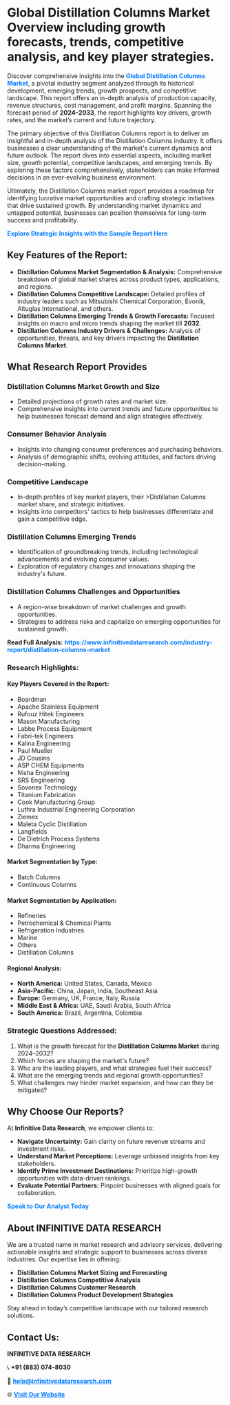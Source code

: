 <h1>Global Distillation Columns Market Overview including growth forecasts, trends, competitive analysis, and key player strategies.</h1>
<p>
Discover comprehensive insights into the 
<a href="https://www.infinitivedataresearch.com/industry-report/distillation-columns-market" rel="dofollow" style="color: #007BFF; text-decoration: none;"><strong>Global Distillation Columns Market</strong></a>, a pivotal industry segment analyzed through its historical development, emerging trends, growth prospects, and competitive landscape. This report offers an in-depth analysis of production capacity, revenue structures, cost management, and profit margins. Spanning the forecast period of <strong>2024–2033</strong>, the report highlights key drivers, growth rates, and the market’s current and future trajectory.
</p>
<p>
The primary objective of this Distillation Columns report is to deliver an insightful and in-depth analysis of the Distillation Columns industry. It offers businesses a clear understanding of the market's current dynamics and future outlook. The report dives into essential aspects, including market size, growth potential, competitive landscapes, and emerging trends. By exploring these factors comprehensively, stakeholders can make informed decisions in an ever-evolving business environment.
</p>
<p>
Ultimately, the Distillation Columns market report provides a roadmap for identifying lucrative market opportunities and crafting strategic initiatives that drive sustained growth. By understanding market dynamics and untapped potential, businesses can position themselves for long-term success and profitability.
</p>
<p>
<a href="https://www.infinitivedataresearch.com/request-sample/reportId=102277" style="color: #007BFF; text-decoration: none;"><strong>Explore Strategic Insights with the Sample Report Here</strong></a>
</p>

<h2>Key Features of the Report:</h2>
<ul>
<li><strong>Distillation Columns Market Segmentation & Analysis:</strong> Comprehensive breakdown of global market shares across product types, applications, and regions.</li>
<li><strong>Distillation Columns Competitive Landscape:</strong> Detailed profiles of industry leaders such as Mitsubishi Chemical Corporation, Evonik, Altuglas International, and others.</li>
<li><strong>Distillation Columns Emerging Trends & Growth Forecasts:</strong> Focused insights on macro and micro trends shaping the market till <strong>2032</strong>.</li>
<li><strong>Distillation Columns Industry Drivers & Challenges:</strong> Analysis of opportunities, threats, and key drivers impacting the <strong>Distillation Columns Market</strong>.</li>
</ul>

<h2>What Research Report Provides</h2>
<h3>Distillation Columns Market Growth and Size</h3>
<ul>
<li>Detailed projections of growth rates and market size.</li>
<li>Comprehensive insights into current trends and future opportunities to help businesses forecast demand and align strategies effectively.</li>
</ul>

<h3>Consumer Behavior Analysis</h3>
<ul>
<li>Insights into changing consumer preferences and purchasing behaviors.</li>
<li>Analysis of demographic shifts, evolving attitudes, and factors driving decision-making.</li>
</ul>

<h3>Competitive Landscape</h3>
<ul>
<li>In-depth profiles of key market players, their >Distillation Columns market share, and strategic initiatives.</li>
<li>Insights into competitors' tactics to help businesses differentiate and gain a competitive edge.</li>
</ul>

<h3>Distillation Columns Emerging Trends</h3>
<ul>
<li>Identification of groundbreaking trends, including technological advancements and evolving consumer values.</li>
<li>Exploration of regulatory changes and innovations shaping the industry's future.</li>
</ul>

<h3>Distillation Columns Challenges and Opportunities</h3>
<ul>
<li>A region-wise breakdown of market challenges and growth opportunities.</li>
<li>Strategies to address risks and capitalize on emerging opportunities for sustained growth.</li>
</ul>
<p><strong>Read Full Analysis:</strong> <a href="https://www.infinitivedataresearch.com/industry-report/distillation-columns-market" rel="dofollow" style="color: #007BFF; text-decoration: none;"><strong>https://www.infinitivedataresearch.com/industry-report/distillation-columns-market</strong></a></p>
<h3>Research Highlights:</h3>
<h4>Key Players Covered in the Report:</h4>
<ul><li>Boardman</li><li>Apache Stainless Equipment</li><li>Rufouz Hitek Engineers</li><li>Mason Manufacturing</li><li>Labbe Process Equipment</li><li>Fabri-tek Engineers</li><li>Kalina Engineering</li><li>Paul Mueller</li><li>JD Cousins</li><li>ASP CHEM Equipments</li><li>Nisha Engineering</li><li>SRS Engineering</li><li>Sovonex Technology</li><li>Titanium Fabrication</li><li>Cook Manufacturing Group</li><li>Luthra Industrial Engineering Corporation</li><li>Ziemex</li><li>Maleta Cyclic Distillation</li><li>Langfields</li><li>De Dietrich Process Systems</li><li>Dharma Engineering</li></ul>
<h4>Market Segmentation by Type:</h4>
<ul><li>Batch Columns</li><li>Continuous Columns</li></ul>
<h4>Market Segmentation by Application:</h4>
<ul><li>Refineries</li><li>Petrochemical &amp; Chemical Plants</li><li>Refrigeration Industries</li><li>Marine</li><li>Others</li><li>Distillation Columns</li></ul>

<h4>Regional Analysis:</h4>
<ul>
<li><strong>North America:</strong> United States, Canada, Mexico</li>
<li><strong>Asia-Pacific:</strong> China, Japan, India, Southeast Asia</li>
<li><strong>Europe:</strong> Germany, UK, France, Italy, Russia</li>
<li><strong>Middle East & Africa:</strong> UAE, Saudi Arabia, South Africa</li>
<li><strong>South America:</strong> Brazil, Argentina, Colombia</li>
</ul>

<h3>Strategic Questions Addressed:</h3>
<ol>
<li>What is the growth forecast for the <strong>Distillation Columns Market</strong> during 2024–2032?</li>
<li>Which forces are shaping the market's future?</li>
<li>Who are the leading players, and what strategies fuel their success?</li>
<li>What are the emerging trends and regional growth opportunities?</li>
<li>What challenges may hinder market expansion, and how can they be mitigated?</li>
</ol>

<h2>Why Choose Our Reports?</h2>
<p>At <strong>Infinitive Data Research</strong>, we empower clients to:</p>
<ul>
<li><strong>Navigate Uncertainty:</strong> Gain clarity on future revenue streams and investment risks.</li>
<li><strong>Understand Market Perceptions:</strong> Leverage unbiased insights from key stakeholders.</li>
<li><strong>Identify Prime Investment Destinations:</strong> Prioritize high-growth opportunities with data-driven rankings.</li>
<li><strong>Evaluate Potential Partners:</strong> Pinpoint businesses with aligned goals for collaboration.</li>
</ul>
<p><a href="https://www.infinitivedataresearch.com/industry-report/distillation-columns-market" rel="dofollow" style="color: #007BFF; text-decoration: none;"><strong>Speak to Our Analyst Today</strong></a></p>

<h2>About INFINITIVE DATA RESEARCH</h2>
<p>We are a trusted name in market research and advisory services, delivering actionable insights and strategic support to businesses across diverse industries. Our expertise lies in offering:</p>
<ul>
<li><strong>Distillation Columns Market Sizing and Forecasting</strong></li>
<li><strong>Distillation Columns Competitive Analysis</strong></li>
<li><strong>Distillation Columns Customer Research</strong></li>
<li><strong>Distillation Columns Product Development Strategies</strong></li>
</ul>
<p>Stay ahead in today’s competitive landscape with our tailored research solutions.</p>

<h2>Contact Us:</h2>
<p><strong>INFINITIVE DATA RESEARCH</strong></p>
<p>📞 <strong>+91 (883) 074-8030</strong></p>
<p>📧 <strong><a href="mailto:help@infinitivedataresearch.com" style="color: #007BFF;">help@infinitivedataresearch.com</a></strong></p>
<p>🌐 <strong><a href="https://www.infinitivedataresearch.com" rel="dofollow" style="color: #007BFF;">Visit Our Website</a></strong></p>